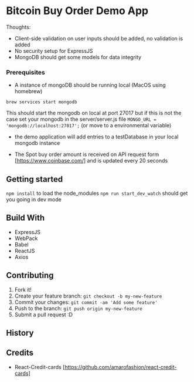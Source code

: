 # Bitcoin Buy Order Demo App

Thoughts:
* Client-side validation on user inputs should be added, no validation is added
* No security setup for ExpressJS 
* MongoDB should get some models for data integrity

### Prerequisites
* A instance of mongoDB should be running local
(MacOS using homebrew)
```
brew services start mongodb
```
This should start the mongodb on local at port 27017 but if this is not the case set your mongodb in the server/server.js file `MONGO_URL = 'mongodb://localhost:27017';` (or move to a environmental variable)

* the demo application will add entries to a testDatabase in your local mongodb instance

* The Spot buy order amount is received on API request form [https://www.coinbase.com/] and is updated every 20 seconds

## Getting started
```npm install``` to load the node_modules
```npm run start_dev_watch``` should get you going in dev mode

## Build With

* ExpressJS
* WebPack
* Babel
* ReactJS
* Axios

## Contributing

1. Fork it!
2. Create your feature branch: `git checkout -b my-new-feature`
3. Commit your changes: `git commit -am 'Add some feature'`
4. Push to the branch: `git push origin my-new-feature`
5. Submit a pull request :D

## History

## Credits

* React-Credit-cards [https://github.com/amarofashion/react-credit-cards]